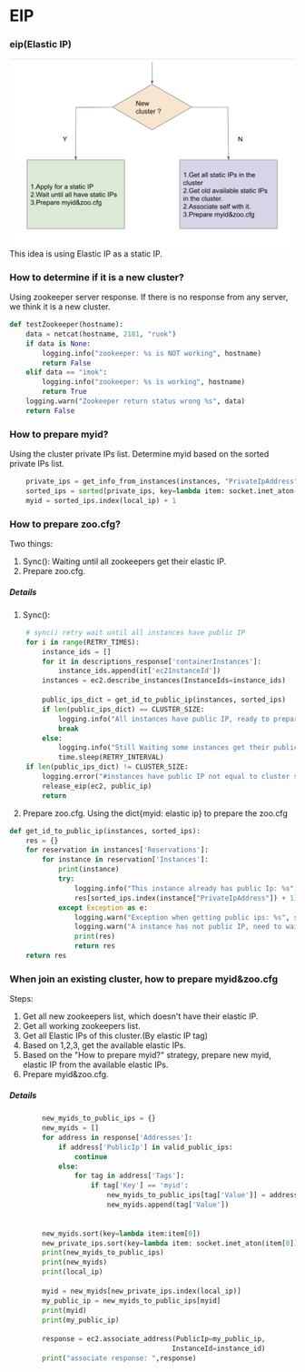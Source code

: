# EIP
### eip(Elastic IP)
![Alt text](../images/eip.png?raw=true "eip")
This idea is using Elastic IP as a static IP.

### How to determine if it is a new cluster?
Using zookeeper server response.
If there is no response from any server, we think it is a new cluster.
``` python
def testZookeeper(hostname):
    data = netcat(hostname, 2181, "ruok")
    if data is None:
        logging.info("zookeeper: %s is NOT working", hostname)
        return False
    elif data == "imok":
        logging.info("zookeeper: %s is working", hostname)
        return True
    logging.warn("Zookeeper return status wrong %s", data)
    return False
```

### How to prepare myid?
Using the cluster private IPs list.
Determine myid based on the sorted private IPs list.
``` python
    private_ips = get_info_from_instances(instances, "PrivateIpAddress")
    sorted_ips = sorted(private_ips, key=lambda item: socket.inet_aton(item[0]))
    myid = sorted_ips.index(local_ip) + 1
```

### How to prepare zoo.cfg?
Two things:
1. Sync(): Waiting until all zookeepers get their elastic IP.
2. Prepare zoo.cfg.

##### Details
1. Sync():
``` python
    # sync() retry wait until all instances have public IP
    for i in range(RETRY_TIMES):
        instance_ids = []
        for it in descriptions_response['containerInstances']:
            instance_ids.append(it['ec2InstanceId'])
        instances = ec2.describe_instances(InstanceIds=instance_ids)        

        public_ips_dict = get_id_to_public_ip(instances, sorted_ips)
        if len(public_ips_dict) == CLUSTER_SIZE:
            logging.info("All instances have public IP, ready to prepare config files")
            break
        else:
            logging.info("Still Waiting some instances get their public IP, retried: %d times", i)
            time.sleep(RETRY_INTERVAL)
    if len(public_ips_dict) != CLUSTER_SIZE:
        logging.error("#instances have public IP not equal to cluster size")
        release_eip(ec2, public_ip)
        return       
```

2. Prepare zoo.cfg.
Using the dict{myid: elastic ip} to prepare the zoo.cfg
``` python
def get_id_to_public_ip(instances, sorted_ips):
    res = {}
    for reservation in instances['Reservations']:
        for instance in reservation['Instances']:
            print(instance)
            try:
                logging.info("This instance already has public Ip: %s", instance["PublicIpAddress"])
                res[sorted_ips.index(instance["PrivateIpAddress"]) + 1] = instance["PublicIpAddress"]
            except Exception as e:
                logging.warn("Exception when getting public ips: %s", str(e))
                logging.warn("A instance has not public IP, need to wait")
                print(res)
                return res
    return res
```

### When join an existing cluster, how to prepare myid&zoo.cfg
Steps:
1. Get all new zookeepers list, which doesn't have their elastic IP.
2. Get all working zookeepers list.
3. Get all Elastic IPs of this cluster.(By elastic IP tag)
4. Based on 1,2,3, get the available elastic IPs.
5. Based on the "How to prepare myid?" strategy, prepare new myid, elastic IP from the available elastic IPs.
6. Prepare myid&zoo.cfg.

##### Details
``` python
        new_myids_to_public_ips = {}
        new_myids = []
        for address in response['Addresses']:
            if address['PublicIp'] in valid_public_ips:
                continue
            else:
                for tag in address['Tags']:
                    if tag['Key'] == 'myid':
                        new_myids_to_public_ips[tag['Value']] = address['PublicIp']
                        new_myids.append(tag['Value'])


        new_myids.sort(key=lambda item:item[0])
        new_private_ips.sort(key=lambda item: socket.inet_aton(item[0]))
        print(new_myids_to_public_ips)
        print(new_myids)
        print(local_ip)

        myid = new_myids[new_private_ips.index(local_ip)]
        my_public_ip = new_myids_to_public_ips[myid]
        print(myid)
        print(my_public_ip)

        response = ec2.associate_address(PublicIp=my_public_ip,
                                        InstanceId=instance_id)
        print("associate response: ",response)
```